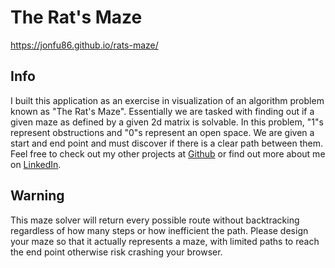# The Rat's Maze
https://jonfu86.github.io/rats-maze/

## Info
I built this application as an exercise in visualization of an algorithm problem known as "The Rat's Maze". Essentially we are tasked with finding out if a given maze as defined by a given 2d matrix is solvable. In this problem, "1"s represent obstructions and "0"s represent an open space. We are given a start and end point and must discover if there is a clear path between them. Feel free to check out my other projects at <a href="https://www.github.com/jonfu86">Github</a> or find out more about me on <a href="https://www.linkedin.com/in/jonfu">LinkedIn</a>.
 
## Warning
This maze solver will return every possible route without backtracking regardless of how many steps or how inefficient the path. Please design your maze so that it actually represents a maze, with limited paths to reach the end point otherwise risk crashing your browser.
